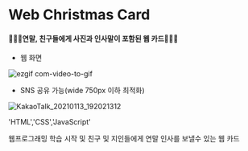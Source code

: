 # Web Christmas Card

#### 📆🎄🎁연말, 친구들에게 사진과 인사말이 포함된 웹 카드📆🎄🎁



- 웹 화면




![ezgif com-video-to-gif](https://user-images.githubusercontent.com/71453094/102963604-daffb200-452c-11eb-97b4-3071f1c70c05.gif)
<br/>


- SNS 공유 가능(wide 750px 이하 최적화)


![KakaoTalk_20210113_192021312](https://user-images.githubusercontent.com/71453094/104441366-eba8c280-55d6-11eb-8e28-7f1bbd73e0c2.png)


'HTML','CSS','JavaScript'


웹프로그래밍 학습 시작 및 친구 및 지인들에게 연말 인사를 보낼수 있는 웹 카드
